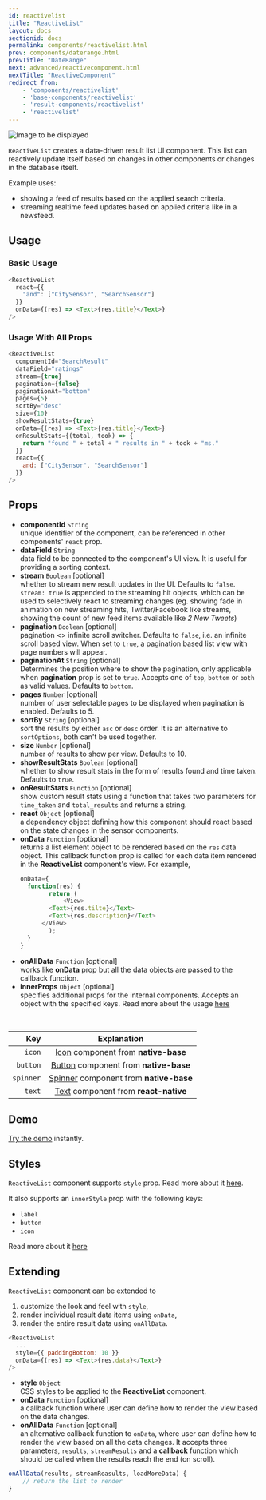 ```yaml
---
id: reactivelist
title: "ReactiveList"
layout: docs
sectionid: docs
permalink: components/reactivelist.html
prev: components/daterange.html
prevTitle: "DateRange"
next: advanced/reactivecomponent.html
nextTitle: "ReactiveComponent"
redirect_from:
    - 'components/reactivelist'
    - 'base-components/reactivelist'
    - 'result-components/reactivelist'
    - 'reactivelist'
---
```


![Image to be displayed](https://imgur.com/i9GNHTD.png)

`ReactiveList` creates a data-driven result list UI component. This list can reactively update itself based on changes in other components or changes in the database itself.

Example uses:

* showing a feed of results based on the applied search criteria.
* streaming realtime feed updates based on applied criteria like in a newsfeed.

## Usage

### Basic Usage

```js
<ReactiveList
  react={{
    "and": ["CitySensor", "SearchSensor"]
  }}
  onData={(res) => <Text>{res.title}</Text>}
/>
```

### Usage With All Props

```js
<ReactiveList
  componentId="SearchResult"
  dataField="ratings"
  stream={true}
  pagination={false}
  paginationAt="bottom"
  pages={5}
  sortBy="desc"
  size={10}
  showResultStats={true}
  onData={(res) => <Text>{res.title}</Text>}
  onResultStats={(total, took) => {
    return "found " + total + " results in " + took + "ms."
  }}
  react={{
    and: ["CitySensor", "SearchSensor"]
  }}
/>
```

## Props

- **componentId** `String`  
    unique identifier of the component, can be referenced in other components' `react` prop.
- **dataField** `String`  
    data field to be connected to the component's UI view. It is useful for providing a sorting context.
- **stream** `Boolean` [optional]  
    whether to stream new result updates in the UI. Defaults to `false`. `stream: true` is appended to the streaming hit objects, which can be used to selectively react to streaming changes (eg. showing fade in animation on new streaming hits, Twitter/Facebook like streams, showing the count of new feed items available like *2 New Tweets*)
- **pagination** `Boolean` [optional]  
    pagination <> infinite scroll switcher. Defaults to `false`, i.e. an infinite scroll based view. When set to `true`, a pagination based list view with page numbers will appear.
- **paginationAt** `String` [optional]  
    Determines the position where to show the pagination, only applicable when **pagination** prop is set to `true`. Accepts one of `top`, `bottom` or `both` as valid values. Defaults to `bottom`.
- **pages** `Number` [optional]  
    number of user selectable pages to be displayed when pagination is enabled. Defaults to 5.
- **sortBy** `String` [optional]  
    sort the results by either `asc` or `desc` order. It is an alternative to `sortOptions`, both can't be used together.
- **size** `Number` [optional]  
    number of results to show per view. Defaults to 10.
- **showResultStats** `Boolean` [optional]  
    whether to show result stats in the form of results found and time taken. Defaults to `true`.
- **onResultStats** `Function` [optional]  
    show custom result stats using a function that takes two parameters for `time_taken` and `total_results` and returns a string.
- **react** `Object` [optional]  
    a dependency object defining how this component should react based on the state changes in the sensor components.
- **onData** `Function` [optional]  
    returns a list element object to be rendered based on the `res` data object. This callback function prop is called for each data item rendered in the **ReactiveList** component's view. For example,
    ```js
    onData={
      function(res) {
    		return (
    			<View>
            <Text>{res.tilte}</Text>
            <Text>{res.description}</Text>
          </View>
    		);
      }
    }
    ```
- **onAllData** `Function` [optional]  
    works like **onData** prop but all the data objects are passed to the callback function.
- **innerProps** `Object` [optional]  
    specifies additional props for the internal components. Accepts an object with the specified keys. Read more about the usage [here](/advanced/innerprops.html)

<br />

| **Key** | **Explanation** |
|  ------: | :------: |
| `icon` | [Icon](http://docs.nativebase.io/Components.html#icon-def-headref) component from **native-base** |
| `button` | [Button](http://docs.nativebase.io/Components.html#button-def-headref) component from **native-base** |
| `spinner` | [Spinner](http://docs.nativebase.io/Components.html#Spinner) component from **native-base** |
| `text` | [Text](http://facebook.github.io/react-native/docs/text.html) component from **react-native** |

## Demo

[Try the demo](https://expo.io/@dhruvdutt/reactivelist-demo) instantly.

## Styles

`ReactiveList` component supports `style` prop. Read more about it [here](/advanced/style.html).

It also supports an `innerStyle` prop with the following keys:
- `label`
- `button`
- `icon`

Read more about it [here](/advanced/style.html#innerstyle)

## Extending

`ReactiveList` component can be extended to
1. customize the look and feel with `style`,
2. render individual result data items using `onData`,
3. render the entire result data using `onAllData`.

```js
<ReactiveList
  ...
  style={{ paddingBottom: 10 }}
  onData={(res) => <Text>{res.data}</Text>}
/>
```

- **style** `Object`  
    CSS styles to be applied to the **ReactiveList** component.
- **onData** `Function` [optional]  
    a callback function where user can define how to render the view based on the data changes.
- **onAllData** `Function` [optional]  
    an alternative callback function to `onData`, where user can define how to render the view based on all the data changes. It accepts three parameters, `results`, `streamResults` and a **callback** function which should be called when the results reach the end (on scroll).

```js
onAllData(results, streamReasults, loadMoreData) {
	// return the list to render
}
```
